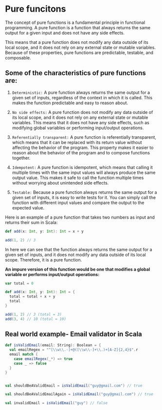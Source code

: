 # Pure funcitons
The concept of pure functions is a fundamental principle in functional programming. 
A pure function is a function that always returns the same output for a given input and does not have any side effects. 

This means that a pure function does not modify any data outside of its local scope, and it does not rely on any external state or mutable variables. Because of these properties, pure functions are predictable, testable, and composable.

## Some of the characteristics of pure functions are:
1. `Deterministic:` A pure function always returns the same output for a given set of inputs, regardless of the context in which it is called. This makes the function predictable and easy to reason about.

2. `No side effects:` A pure function does not modify any data outside of its local scope, and it does not rely on any external state or mutable variables. 
This means that it does not have any side effects, such as modifying global variables or performing input/output operations.

3. `Referentially transparent:` A pure function is referentially transparent, which means that it can be replaced with its return value without affecting the behavior of the program. This property makes it easier to reason about the behavior of the program and to compose functions together.

4. `Idempotent:` A pure function is idempotent, which means that calling it multiple times with the same input values will always produce the same output value. This makes it safe to call the function multiple times without worrying about unintended side effects.

5. `Testable:` Because a pure function always returns the same output for a given set of inputs, it is easy to write tests for it. You can simply call the function with different input values and compare the output to the expected value.


Here is an example of a pure function that takes two numbers as input and returns their sum in Scala:

```scala
def add(x: Int, y: Int): Int = x + y

add(1, 2) // 3

```

In here we can see that the function always returns the same output for a given set of inputs, and it does not modify any data outside of its local scope. 
Therefore, it is a pure function.

<strong>
An impure version of this function would be one that modifies a global variable or performs input/output operations:
</strong>

```scala
var total = 0

def add(x: Int, y: Int): Int = {
  total = total + x + y
  total
} 

add(1, 2) // 3 (total = 3)
add(3, 4) // 10 (total = 10)
```

## Real world example- Email validator in Scala

```scala
def isValidEmail(email: String): Boolean = {
  val emailRegex = "^[\\w\\.-]+@([\\w\\-]+\\.)+[A-Z]{2,4}$".r
  email match {
    case emailRegex(_*) => true
    case _ => false
  }
}


val shouldBeAValidEmail = isValidEmail("guy@gmail.com") // true

val shouldBeAValidEmailAgain = isValidEmail("guy@gmail.com") // true

val invalidEmail = isValidEmail("guy") // false
```